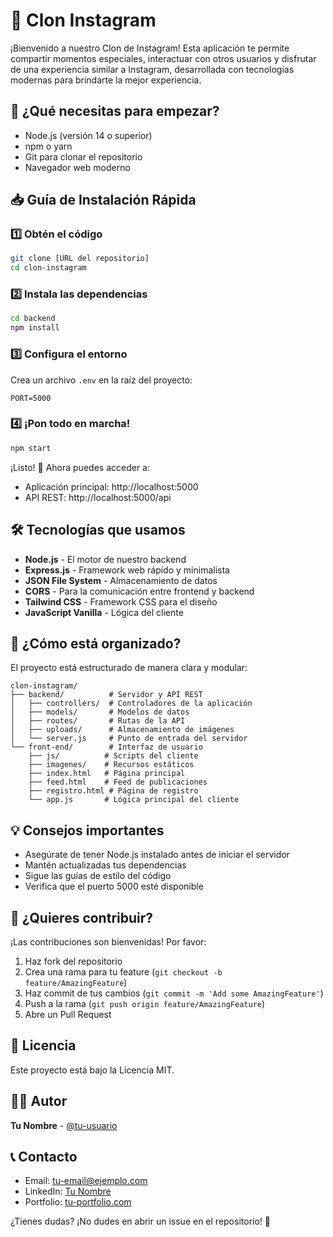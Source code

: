 # 📸 Clon Instagram

¡Bienvenido a nuestro Clon de Instagram! Esta aplicación te permite compartir momentos especiales, interactuar con otros usuarios y disfrutar de una experiencia similar a Instagram, desarrollada con tecnologías modernas para brindarte la mejor experiencia.

## 🚀 ¿Qué necesitas para empezar?
- Node.js (versión 14 o superior)
- npm o yarn
- Git para clonar el repositorio
- Navegador web moderno

## 📥 Guía de Instalación Rápida

### 1️⃣ Obtén el código
```bash
git clone [URL del repositorio]
cd clon-instagram
```

### 2️⃣ Instala las dependencias
```bash
cd backend
npm install
```

### 3️⃣ Configura el entorno
Crea un archivo `.env` en la raíz del proyecto:
```env
PORT=5000
```

### 4️⃣ ¡Pon todo en marcha!
```bash
npm start
```

¡Listo! 🎉 Ahora puedes acceder a:
- Aplicación principal: http://localhost:5000
- API REST: http://localhost:5000/api

## 🛠️ Tecnologías que usamos
- **Node.js** - El motor de nuestro backend
- **Express.js** - Framework web rápido y minimalista
- **JSON File System** - Almacenamiento de datos
- **CORS** - Para la comunicación entre frontend y backend
- **Tailwind CSS** - Framework CSS para el diseño
- **JavaScript Vanilla** - Lógica del cliente

## 📁 ¿Cómo está organizado?
El proyecto está estructurado de manera clara y modular:

```
clon-instagram/
├── backend/          # Servidor y API REST
│   ├── controllers/  # Controladores de la aplicación
│   ├── models/       # Modelos de datos
│   ├── routes/       # Rutas de la API
│   ├── uploads/      # Almacenamiento de imágenes
│   └── server.js     # Punto de entrada del servidor
└── front-end/        # Interfaz de usuario
    ├── js/          # Scripts del cliente
    ├── imagenes/    # Recursos estáticos
    ├── index.html   # Página principal
    ├── feed.html    # Feed de publicaciones
    ├── registro.html # Página de registro
    └── app.js       # Lógica principal del cliente
```

## 💡 Consejos importantes
- Asegúrate de tener Node.js instalado antes de iniciar el servidor
- Mantén actualizadas tus dependencias
- Sigue las guías de estilo del código
- Verifica que el puerto 5000 esté disponible

## 🤝 ¿Quieres contribuir?
¡Las contribuciones son bienvenidas! Por favor:

1. Haz fork del repositorio
2. Crea una rama para tu feature (`git checkout -b feature/AmazingFeature`)
3. Haz commit de tus cambios (`git commit -m 'Add some AmazingFeature'`)
4. Push a la rama (`git push origin feature/AmazingFeature`)
5. Abre un Pull Request

## 📝 Licencia
Este proyecto está bajo la Licencia MIT.

## 👨‍💻 Autor
**Tu Nombre** - [@tu-usuario](https://github.com/tu-usuario)

## 📞 Contacto
- Email: [tu-email@ejemplo.com](mailto:tu-email@ejemplo.com)
- LinkedIn: [Tu Nombre](https://linkedin.com/in/tu-perfil)
- Portfolio: [tu-portfolio.com](https://tu-portfolio.com)

¿Tienes dudas? ¡No dudes en abrir un issue en el repositorio! 🤝